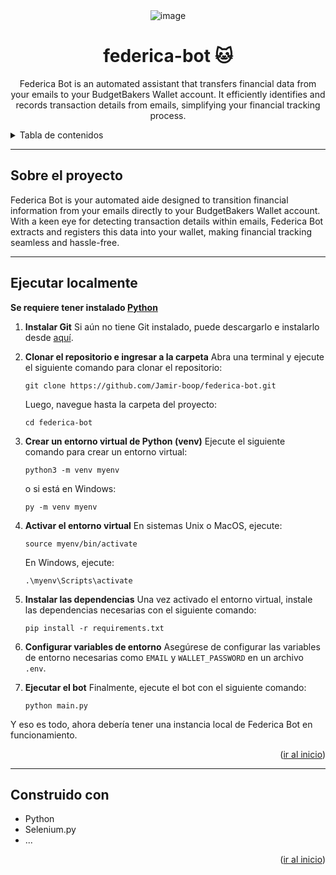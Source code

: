 <!-- LOGO -->
<div align="center" id="top">
<img src="icon.png" alt="image" border="0">
  <h1 align="center">federica-bot 🐱</h1>
  <p align="center">
    Federica Bot is an automated assistant that transfers financial data from your emails to your BudgetBakers Wallet account. It efficiently identifies and records transaction details from emails, simplifying your financial tracking process.
    <br />
  </p>
</div>

<!-- TABLE OF CONTENTS -->
<details>
  <summary>Tabla de contenidos</summary>
  <ol>
    <li>
      <a href="#sobre-el-proyecto">Sobre el Proyecto</a>
    </li>
    <li>
      <a href="#ejecutar-localmente">Ejecutar localmente 🚀</a>
    </li>
    <li>
      <a href="#construido-con">Construido Con</a>
    </li>
  </ol>
</details>
<hr>

## Sobre el proyecto
Federica Bot is your automated aide designed to transition financial information from your emails directly to your BudgetBakers Wallet account. With a keen eye for detecting transaction details within emails, Federica Bot extracts and registers this data into your wallet, making financial tracking seamless and hassle-free.
<hr>

## Ejecutar localmente
**Se requiere tener instalado [Python](https://www.python.org/downloads/)**

1. **Instalar Git**
   Si aún no tiene Git instalado, puede descargarlo e instalarlo desde [aquí](https://git-scm.com/).
2. **Clonar el repositorio e ingresar a la carpeta**
   Abra una terminal y ejecute el siguiente comando para clonar el repositorio:
   ```
   git clone https://github.com/Jamir-boop/federica-bot.git
   ```
   Luego, navegue hasta la carpeta del proyecto:
   ```
   cd federica-bot
   ```
3. **Crear un entorno virtual de Python (venv)**
   Ejecute el siguiente comando para crear un entorno virtual:
   ```
   python3 -m venv myenv
   ```
   o si está en Windows:
   ```
   py -m venv myenv
   ```

4. **Activar el entorno virtual**
   En sistemas Unix o MacOS, ejecute:
   ```
   source myenv/bin/activate
   ```
   En Windows, ejecute:
   ```
   .\myenv\Scripts\activate
   ```
5. **Instalar las dependencias**
   Una vez activado el entorno virtual, instale las dependencias necesarias con el siguiente comando:
   ```
   pip install -r requirements.txt
   ```
6. **Configurar variables de entorno**
   Asegúrese de configurar las variables de entorno necesarias como `EMAIL` y `WALLET_PASSWORD` en un archivo `.env`.

7. **Ejecutar el bot**
   Finalmente, ejecute el bot con el siguiente comando:
   ```
   python main.py
   ```

Y eso es todo, ahora debería tener una instancia local de Federica Bot en funcionamiento.
<p align="right">(<a href="#top">ir al inicio</a>)</p>
<hr>

## Construido con
-   Python
-   Selenium.py
-   ...

<p align="right">(<a href="#top">ir al inicio</a>)</p>
